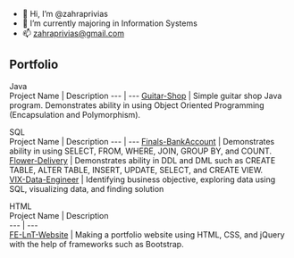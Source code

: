 - 👋 Hi, I’m @zahraprivias
- 🌱 I’m currently majoring in Information Systems
- 📫 zahraprivias@gmail.com

<!---
zahraprivias/zahraprivias is a ✨ special ✨ repository because its `README.md` (this file) appears on your GitHub profile.
You can click the Preview link to take a look at your changes.
--->

## Portfolio
Java  
Project Name | Description
--- | ---
[Guitar-Shop](https://github.com/zahraprivias/Guitar-Shop) | Simple guitar shop Java program. Demonstrates ability in using Object Oriented Programming (Encapsulation and Polymorphism).  

SQL  
Project Name | Description
--- | ---
[Finals-BankAccount](https://github.com/zahraprivias/Finals-BankAccount) | Demonstrates ability in using SELECT, FROM, WHERE, JOIN, GROUP BY, and COUNT.  
[Flower-Delivery](https://github.com/zahraprivias/Flower-Delivery) | Demonstrates ability in DDL and DML such as CREATE TABLE, ALTER TABLE, INSERT, UPDATE, SELECT, and CREATE VIEW.  
[VIX-Data-Engineer](https://github.com/zahraprivias/VIX-Data-Engineer) | Identifying business objective, exploring data using SQL, visualizing data, and finding solution  

HTML  
Project Name  | Description  
--- | ---  
[FE-LnT-Website](https://github.com/zahraprivias/FE-LnT-Website) | Making a portfolio website using HTML, CSS, and jQuery with the help of frameworks such as Bootstrap.
